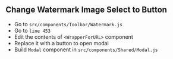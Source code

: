 ## Change Watermark Image Select to Button

- Go to `src/components/Toolbar/Watermark.js`
- Go to `line 453`
- Edit the contents of `<WrapperForURL>` component
- Replace it with a button to open modal
- Build `Modal` component in `src/components/Shared/Modal.js`